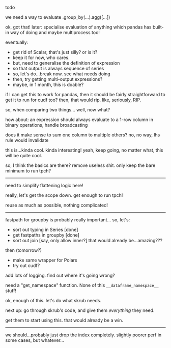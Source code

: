 todo

we need a way to evaluate .group_by(...).agg([...])

ok, got that! later: specialise evaluation of anything
which pandas has built-in way of doing
and maybe multiprocess too!

eventually:
- get rid of Scalar, that's just silly?
  or is it?
- keep it for now, who cares.
- but, need to generalise the definition of expression
- so that output is always sequence of series
- so, let's do...break now. see what needs doing
- then, try getting multi-output expressions?
- maybe, in 1 month, this is doable? 

if I can get this to work for pandas, then it should be fairly
straightforward to get it to run for cudf too?
then, that would rip. like, seriously, RIP.

so, when comparing two things...
well, now what?

how about: an expression should always evaluate to a 1-row column
in binary operations, handle broadcasting

does it make sense to sum one column to multiple others?
no, no way, lhs rule would invalidate

this is...kinda cool. kinda interesting! yeah, keep going, no matter
what, this will be quite cool.

so, I think the basics are there?
remove useless shit. only keep the bare minimum to run tpch?

---

need to simplify flattening logic here!

really, let's get the scope down. get enough to run tpch!

reuse as much as possible, nothing complicated!

---

fastpath for groupby is probably really important...
so, let's:
- sort out typing in Series [done]
- get fastpaths in groupby [done]
- sort out join [say, only allow inner?]
that would already be...amazing???

then (tomorrow?)
- make same wrapper for Polars
- try out cudf?

add lots of logging. find out where it's going wrong?

need a "get_namespace" function. None of this `__dataframe_namespace__`
stuff!

ok, enough of this. let's do what skrub needs.

next up: go through skrub's code, and give them _everything_ they need.

get them to start using this. that would already be a win.

---

we should...probably just drop the index completely.
slightly poorer perf in some cases, but whatever...

